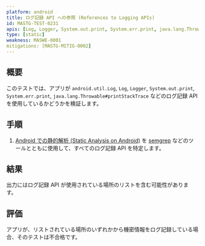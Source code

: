 ```yaml
---
platform: android
title: ログ記録 API への参照 (References to Logging APIs)
id: MASTG-TEST-0231
apis: [Log, Logger, System.out.print, System.err.print, java.lang.Throwable#printStackTrace, android.util.Log]
type: [static]
weakness: MASWE-0001
mitigations: [MASTG-MITIG-0002]
---
```


## 概要

このテストでは、アプリが `android.util.Log`, `Log`, `Logger`, `System.out.print`, `System.err.print`, `java.lang.Throwable#printStackTrace` などのログ記録 API を使用しているかどうかを検証します。

## 手順

1. [Android での静的解析 (Static Analysis on Android)](../../../techniques/android/MASTG-TECH-0014.md) を [semgrep](../../../tools/generic/MASTG-TOOL-0110.md) などのツールとともに使用して、すべてのログ記録 API を特定します。

## 結果

出力にはログ記録 API が使用されている場所のリストを含む可能性があります。

## 評価

アプリが、リストされている場所のいずれかから機密情報をログ記録している場合、そのテストは不合格です。
